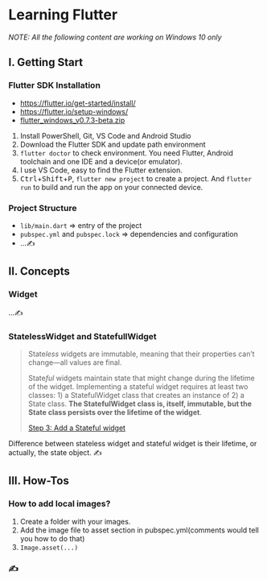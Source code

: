 
Learning Flutter
====

<em>NOTE: All the following content are working on Windows 10 only</em>

I. Getting Start
---

### Flutter SDK Installation

- https://flutter.io/get-started/install/
- https://flutter.io/setup-windows/
- [flutter_windows_v0.7.3-beta.zip][flutter-windows-sdk]

1. Install PowerShell, Git, VS Code and Android Studio
2. Download the Flutter SDK and update path environment
3. `flutter doctor` to check environment. You need Flutter, Android toolchain and one IDE and a device(or emulator).
4. I use VS Code, easy to find the Flutter extension.
5. <kbd>Ctrl</kbd>+<kbd>Shift</kbd>+<kbd>P</kbd>, `flutter new project` to create a project. And `flutter run` to build and run the app on your connected device.

### Project Structure

- `lib/main.dart` ⇒ entry of the project
- `pubspec.yml` and `pubspec.lock` ⇒ dependencies and configuration
- ...✍

II. Concepts
----

### Widget

...✍

### StatelessWidget and StatefullWidget

> State<em>less</em> widgets are immutable, meaning that their properties can’t change—all values are final.
>
> State<em>ful</em> widgets maintain state that might change during the lifetime of the widget. Implementing a stateful widget requires at least two classes: 1) a StatefulWidget class that creates an instance of 2) a State class. **The StatefulWidget class is, itself, immutable, but the State class persists over the lifetime of the widget**.
>
> [Step 3: Add a Stateful widget](https://flutter.io/get-started/codelab/)

Difference between stateless widget and stateful widget is their lifetime, or actually, the state object. ✍


III. How-Tos
---

### How to add local images?

1. Create a folder with your images.
2. Add the image file to asset section in pubspec.yml(comments would tell you how to do that)
3. `Image.asset(...)` 

### ✍

<!--
- That first column takes a lot of space, so it must be wrapped in an Expanded widget. https://flutter.io/tutorials/layout/
- The `softwrap` property indicates whether the text should break on soft line breaks, such as periods or commas.
- 
-->

[flutter-windows-sdk]: https://storage.googleapis.com/flutter_infra/releases/beta/windows/flutter_windows_v0.7.3-beta.zip
[emulator-or-simulator]: https://stackoverflow.com/questions/1584617/simulator-or-emulator-what-is-the-difference
<!--stackedit_data:
eyJwcm9wZXJ0aWVzIjoidGl0bGU6IE15IEZsdXR0ZXIgTm90ZV
xuYXV0aG9yOiBaZXJvb2tcbnRhZ3M6ICdGbHV0dGVyLCBBbmRy
b2lkJ1xuY2F0ZWdvcmllczogRmx1dHRlclxuc3RhdHVzOiBkcm
FmdFxuZGF0ZTogJzIwMTgtMDktMTcnXG4iLCJoaXN0b3J5Ijpb
LTcyNDAyMDI3OCwtOTA3NjMwMzYzLC0yMDU5NjE2MTIwLC0xNj
UzODYwNjU4LC0xOTg2MTU2MTY3LDEzOTUyODYwMzIsLTYwNDQz
OTcwNywtMzEzNzcxMzc1LDIwMjQ3MTg0MTcsLTEzNDkyMTk1Nj
EsLTE1NjI4MjQ0MDRdfQ==
-->